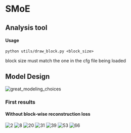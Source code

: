# SMoE #
## Analysis tool ##
#### Usage ####
```
python utils/draw_block.py <block_size>
```
block size must match the one in the cfg file being loaded
## Model Design ##
![great_modeling_choices](https://github.com/facuperezt/smoe-ae/assets/32981593/c1e94e46-b6de-47bf-bf1c-27f048bd3c15)

### First results ###
#### Without block-wise reconstruction loss ####
![2](https://github.com/facuperezt/smoe-ae/assets/32981593/9e1d0678-391e-44a7-832f-e90f9a732b40)
![8](https://github.com/facuperezt/smoe-ae/assets/32981593/e30fc080-c2c6-4392-b16c-96b0acd3974c)
![20](https://github.com/facuperezt/smoe-ae/assets/32981593/83eed2df-7f83-4496-bc3e-4995b708c2c6)
![31](https://github.com/facuperezt/smoe-ae/assets/32981593/711e9b7b-122c-4864-827c-7e6c16d5cd75)
![39](https://github.com/facuperezt/smoe-ae/assets/32981593/5c64a041-22f6-4329-b917-9bf0d4d761d6)
![53](https://github.com/facuperezt/smoe-ae/assets/32981593/9fce50d7-5880-49e4-829e-e387a0c374e2)
![66](https://github.com/facuperezt/smoe-ae/assets/32981593/7ab1b4db-ca71-467f-89a5-3a521761974a)
